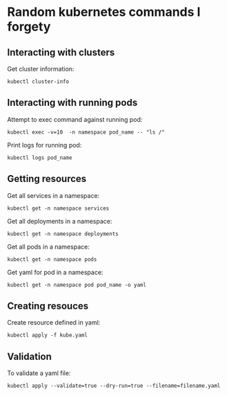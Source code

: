 # Random kubernetes commands I forgety

##  Interacting with clusters

Get cluster information:
```
kubectl cluster-info
```

## Interacting with running pods

Attempt to exec command against running pod:
```
kubectl exec -v=10  -n namespace pod_name -- "ls /"
```

Print logs for running pod:
```
kubectl logs pod_name    
```

## Getting resources

Get all services in a namespace:
```
kubectl get -n namespace services
```

Get all deployments in a namespace:
```
kubectl get -n namespace deployments
```

Get all pods in a namespace:
```
kubectl get -n namespace pods
```

Get yaml for pod in a namespace:
```
kubectl get -n namespace pod pod_name -o yaml
```

## Creating resouces

Create resource defined in yaml:
```
kubectl apply -f kube.yaml
```

## Validation

To validate a yaml file:
```
kubectl apply --validate=true --dry-run=true --filename=filename.yaml
```
